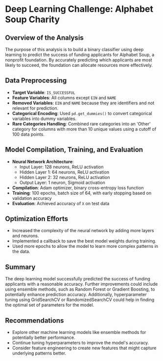 # Deep Learning Challenge: Alphabet Soup Charity

## Overview of the Analysis
The purpose of this analysis is to build a binary classifier using deep learning to predict the success of funding applicants for Alphabet Soup, a nonprofit foundation. By accurately predicting which applicants are most likely to succeed, the foundation can allocate resources more effectively.

## Data Preprocessing
- **Target Variable**: `IS_SUCCESSFUL`
- **Feature Variables**: All columns except `EIN` and `NAME`
- **Removed Variables**: `EIN` and `NAME` because they are identifiers and not relevant for prediction.
- **Categorical Encoding**: Used `pd.get_dummies()` to convert categorical variables into dummy variables.
- **Rare Categories Handling**: Combined rare categories into an 'Other' category for columns with more than 10 unique values using a cutoff of 100 data points.

## Model Compilation, Training, and Evaluation
- **Neural Network Architecture**: 
  - Input Layer: 128 neurons, ReLU activation
  - Hidden Layer 1: 64 neurons, ReLU activation
  - Hidden Layer 2: 32 neurons, ReLU activation
  - Output Layer: 1 neuron, Sigmoid activation
- **Compilation**: Adam optimizer, binary cross-entropy loss function
- **Training**: 100 epochs, batch size of 64, with early stopping based on validation accuracy
- **Evaluation**: Achieved accuracy of `X` on test data

## Optimization Efforts
- Increased the complexity of the neural network by adding more layers and neurons.
- Implemented a callback to save the best model weights during training.
- Used more epochs to allow the model to learn more complex patterns in the data.

## Summary
The deep learning model successfully predicted the success of funding applicants with a reasonable accuracy. Further improvements could include using ensemble methods, such as Random Forest or Gradient Boosting, to potentially enhance prediction accuracy. Additionally, hyperparameter tuning using GridSearchCV or RandomizedSearchCV could help in finding the optimal set of parameters for the model.

## Recommendations
- Explore other machine learning models like ensemble methods for potentially better performance.
- Continue tuning hyperparameters to improve the model's accuracy.
- Consider feature engineering to create new features that might capture underlying patterns better.

